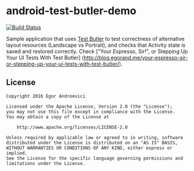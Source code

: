 # android-test-butler-demo
[![Build Status](https://travis-ci.org/Egorand/android-test-butler-demo.svg?branch=master)](https://travis-ci.org/Egorand/android-test-butler-demo)

Sample application that uses [Test Butler](https://github.com/linkedin/test-butler) to test correctness of 
alternative layout resources (Landscape vs Portrait), and checks that Activity state is saved and restored correctly.
Check ["Your Espresso, Sir!", or Stepping Up Your UI Tests With Test Butler]
(http://blog.egorand.me/your-espresso-sir-or-stepping-up-your-ui-tests-with-test-butler/).

License
-------

    Copyright 2016 Egor Andreevici

    Licensed under the Apache License, Version 2.0 (the "License");
    you may not use this file except in compliance with the License.
    You may obtain a copy of the License at

        http://www.apache.org/licenses/LICENSE-2.0

    Unless required by applicable law or agreed to in writing, software
    distributed under the License is distributed on an "AS IS" BASIS,
    WITHOUT WARRANTIES OR CONDITIONS OF ANY KIND, either express or implied.
    See the License for the specific language governing permissions and
    limitations under the License.

